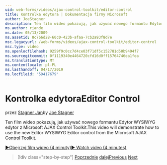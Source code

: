 ```yaml
---
uid: web-forms/videos/ajax-control-toolkit/editor-control
title: Kontrolka edytora | Dokumentacja firmy Microsoft
author: JoeStagner
description: Ten film wideo pokazują, jak używać nowego formantu Edytor WYSIWYG edytor z Microsoft AJAX Control Toolkit.
ms.author: riande
ms.date: 05/13/2009
ms.assetid: 8c766d28-60c0-423b-afaa-7cb2a93f8d7e
msc.legacyurl: /web-forms/videos/ajax-control-toolkit/editor-control
msc.type: video
ms.openlocfilehash: 9259f9c0cc7d4ce03f71df5c152781d50b9494f7
ms.sourcegitcommit: 0f1119340e4464720cfd16d0ff15764746ea1fea
ms.translationtype: MT
ms.contentlocale: pl-PL
ms.lasthandoff: 04/17/2019
ms.locfileid: "59417679"
---
```

# <a name="editor-control"></a><span data-ttu-id="c39a3-103">Kontrolka edytora</span><span class="sxs-lookup"><span data-stu-id="c39a3-103">Editor Control</span></span>

<span data-ttu-id="c39a3-104">przez [Stagner Jan](https://github.com/JoeStagner)</span><span class="sxs-lookup"><span data-stu-id="c39a3-104">by [Joe Stagner](https://github.com/JoeStagner)</span></span>

<span data-ttu-id="c39a3-105">Ten film wideo pokazują, jak używać nowego formantu Edytor WYSIWYG edytor z Microsoft AJAX Control Toolkit.</span><span class="sxs-lookup"><span data-stu-id="c39a3-105">This video will demonstrate how to use the new Editor WYSIWYG Editor control from the Microsoft AJAX Control Toolkit.</span></span>

[<span data-ttu-id="c39a3-106">&#9654;Obejrzyj film wideo (4 minuty)</span><span class="sxs-lookup"><span data-stu-id="c39a3-106">&#9654; Watch video (4 minutes)</span></span>](https://channel9.msdn.com/Blogs/ASP-NET-Site-Videos/editor-control)

> [!div class="step-by-step"]
> <span data-ttu-id="c39a3-107">[Poprzednie](combo-box.md)
> [dalej](editor-control-custom.md)</span><span class="sxs-lookup"><span data-stu-id="c39a3-107">[Previous](combo-box.md)
[Next](editor-control-custom.md)</span></span>
